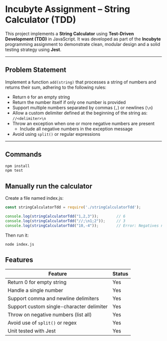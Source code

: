 # Incubyte Assignment – String Calculator (TDD)

This project implements a **String Calculator** using **Test-Driven Development (TDD)** in JavaScript. It was developed as part of the **Incubyte** programming assignment to demonstrate clean, modular design and a solid testing strategy using **Jest**.

---

## Problem Statement

Implement a function `add(string)` that processes a string of numbers and returns their sum, adhering to the following rules:

- Return `0` for an empty string
- Return the number itself if only one number is provided
- Support multiple numbers separated by commas (`,`) or newlines (`\n`)
- Allow a custom delimiter defined at the beginning of the string as: `//<delimiter>\n`
- Throw an exception when one or more negative numbers are present
  - Include all negative numbers in the exception message
- Avoid using `split()` or regular expressions

---

## Commands
```bash
npm install
npm test
```

## Manually run the calculator
Create a file named index.js:

```js
const stringCalculatorTdd = require('./stringCalculatorTdd');

console.log(stringCalculatorTdd("1,2,3"));        // 6
console.log(stringCalculatorTdd("//;\n1;2"));     // 3
console.log(stringCalculatorTdd("10,-4"));        // Error: Negatives not allowed -4
```
Then run it:
```bash
node index.js
```

## Features

| Feature                                      | Status |
|---------------------------------------------|--------|
| Return 0 for empty string                   | Yes    |
| Handle a single number                      | Yes    |
| Support comma and newline delimiters        | Yes    |
| Support custom single-character delimiter   | Yes    |
| Throw on negative numbers (list all)        | Yes    |
| Avoid use of `split()` or regex             | Yes    |
| Unit tested with Jest                       | Yes    |

